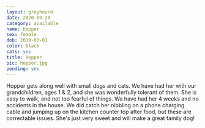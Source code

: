 ```yaml
---
layout: greyhound
date: 2020-09-28
category: available
name: hopper
sex: female
dob: 2019-03-01
color: black
cats: yes
title: Hopper
pic: hopper.jpg
pending: yes
---
```

Hopper gets along well with small dogs and cats.  We have had her with our grandchildren, ages 1 & 2, and she was wonderfully tolerant of them.  She is easy to walk, and not too fearful of things. We have had her 4 weeks and no accidents in the house.   We did catch her nibbling on a phone charging cable and jumping up on the kitchen counter top after food, but these are correctable issues.   She's just very sweet and will make a great family dog! 
